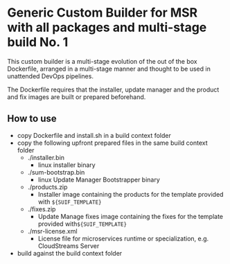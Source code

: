 # Generic Custom Builder for MSR with all packages and multi-stage build No. 1

This custom builder is a multi-stage evolution of the out of the box Dockerfile, arranged in a multi-stage manner and thought to be used in unattended DevOps pipelines.

The Dockerfile requires that the installer, update manager and the product and fix images are built or prepared beforehand.

## How to use

- copy Dockerfile and install.sh in a build context folder
- copy the following upfront prepared files in the same build context folder
  - ./installer.bin
    - linux installer binary
  - ./sum-bootstrap.bin
    - linux Update Manager Bootstrapper binary
  - ./products.zip
    - Installer image containing the products for the template provided with `${SUIF_TEMPLATE}`
  - ./fixes.zip
    - Update Manage fixes image containing the fixes for the template provided with`${SUIF_TEMPLATE}`
  - ./msr-license.xml
    - License file for microservices runtime or specialization, e.g. CloudStreams Server
- build against the build context folder
